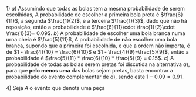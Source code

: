 $1)$ 
$a)$ Assumindo que todas as bolas tem a mesma probabilidade de serem escolhidas, A probabilidade de escolher a primeira bola preta é $\frac{6}{11}$, a segunda $\frac{1}{2}$, e a terceira $\frac{1}{3}$, dado que não há reposição, então a probabilidade é $\frac{6}{11}\cdot \frac{1}{2}\cdot \frac{1}{3}= 0.09$.
$b)$ A probabilidade de escolher uma bola branca numa urna cheia é $\frac{5}{11}$, A probabilidade de **não** escolher uma bola branca, supondo que a primeira foi escolhida, e que a ordem não importa, é de $1 - \frac{4}{10} = \frac{6}{10}$ e $1 - \frac{4}{9}=\frac{5}{9}$, então a probabilidade é $\frac{5}{11} * \frac{6}{10} * \frac{5}{9} = 0.15$.
$c)$ A probabilidade de todas as bolas serem pretas foi discutida na alternativa $a)$, para que **pelo menos uma** das bolas sejam pretas, basta encontrar a probabilidade do evento complementar de $a)$, sendo este $1 - 0.09 = 0.91$.

$4)$ Seja $A$ o evento que denota uma peça 